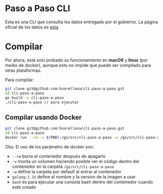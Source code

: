 # Paso a Paso CLI

Esta es una CLI que consulta los datos entregado por el gobierno. La página oficial de los datos es [esta](https://www.gob.cl/coronavirus/pasoapaso#situacioncomunal/)

# Compilar

Por ahora, está solo probado su funcionamiento en __macOS__ y __linux__ (por medio de docker), aunque esto no impide que puede ser compilado para otras plataformas.

Para compilar:

```bash
git clone git@github.com:hsorellana/cli-paso-a-paso.git
cd cli-paso-a-paso
go build -o cli-paso-a-paso
./cli-paso-a-paso // para ejecutar
```

## Compilar usando Docker

```bash
git clone git@github.com:hsorellana/cli-paso-a-paso.git
cd cli-paso-a-paso
docker run --rm -v $(PWD):/go/src/cli-paso-a-paso -w /go/src/cli-paso-a-paso golang:1.15 bash
```

Obs: El uso de los parámetro de docker son:
* `--rm` borra el contenedor después de apagarlo
* `-v` monta un volumen haciendo posible ver el código dentro del contenedor en la carpeta `/go/src/cli-paso-a-paso`
* `-w` define la carpeta por default al entrar al contenedor
* `golang:1.15` define el nombre y la version de la imagen a usar
* `bash` es para ejecutar una consola bash dentro del contenedor cuando esté creado 